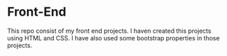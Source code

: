 # Front-End
This repo consist of my front end projects.
I haven created this projects using HTML and CSS.
I have also used some bootstrap properties in those projects.
